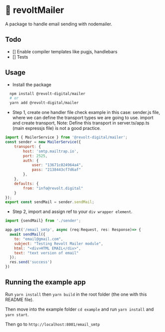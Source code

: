 # :email: revoltMailer

A package to handle email sending with nodemailer.

## Todo

- [] Enable compiler templates like pugjs, handlebars
- [] Tests

## Usage

- Install the package

```bash
  npm install @revolt-digital/mailer
  # or
  yarn add @revolt-digital/mailer
```

- Step 1, create one handler file check example in this case: sender.js file, where we can define the transport types we are going to use. import and create transport, Note: Define this transport in server.ts/app.ts (main expressjs file) is not a good practice.

```javascript
import { MailerService } from '@revolt-digital/mailer';
const sender = new MailerService({
    transport: {
        host: 'smtp.mailtrap.io',
        port: 2525,
        auth: {
            user: "13671c024964a4",
            pass: "2138443cf7d6af"
        },
    },
    defaults: {
        from: "info@revolt.digital"
    }
});
export const sendMail = sender.sendMail;
```

- Step 2, import and assign ref to your `div wrapper element`.

```javascript
import {sendMail} from './sender';

app.get('/email_smtp', async (req:Request, res: Response)=> {
  await sendMail({
    to: "email@gmail.com",
    subject: "Testing Revolt Mailer module",
    html: "<div>HTML EMAIL</div>",
    text: "text version of email"
  });
  res.send('success')
})
```

## Running the example app

Run `yarn install` then `yarn build` in the root folder (the one with this README file).

Then move into the example folder `cd example` and run `yarn install` and `yarn start`.

Then go to `http://localhost:8001/email_smtp`
